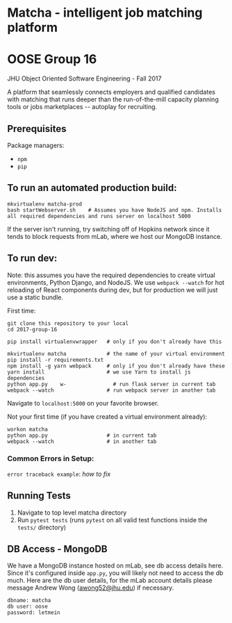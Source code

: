 # Matcha - intelligent job matching platform
# OOSE Group 16
JHU Object Oriented Software Engineering - Fall 2017

A platform that seamlessly connects employers and qualified candidates with matching that runs deeper than the run-of-the-mill capacity planning tools or jobs marketplaces -- autoplay for recruiting.

## Prerequisites

Package managers:

- `npm`
- `pip`

## To run an automated production build:

```
mkvirtualenv matcha-prod
bash startWebserver.sh    # Assumes you have NodeJS and npm. Installs all required dependencies and runs server on localhost 5000
```

If the server isn't running, try switching off of Hopkins network since it tends to block requests from mLab, where we host our MongoDB instance.

## To run dev:

Note: this assumes you have the required dependencies to create virtual environments, Python Django, and NodeJS. We use `webpack --watch` for hot reloading of React components during dev, but for production we will just use a static bundle.

First time:
```
git clone this repository to your local
cd 2017-group-16

pip install virtualenvwrapper   # only if you don't already have this

mkvirtualenv matcha             # the name of your virtual environment
pip install -r requirements.txt
npm install -g yarn webpack     # only if you don't already have these
yarn install                    # we use Yarn to install js dependencies
python app.py    w-               # run flask server in current tab
webpack --watch                 # run webpack server in another tab
```
Navigate to `localhost:5000` on your favorite browser.

Not your first time (if you have created a virtual environment already):
```
workon matcha
python app.py                   # in current tab
webpack --watch                 # in another tab
```

### Common Errors in Setup:
`error traceback example`: _how to fix_

## Running Tests

1. Navigate to top level matcha directory
2. Run `pytest tests` (runs `pytest` on all valid test functions inside the `tests/` directory)

## DB Access - MongoDB

We have a MongoDB instance hosted on mLab, see db access details here. Since it's configured inside `app.py`, you will likely not need to access the db much. Here are the db user details, for the mLab account details please message Andrew Wong (awong52@jhu.edu) if necessary.
```
dbname: matcha
db user: oose
password: letmein
```
